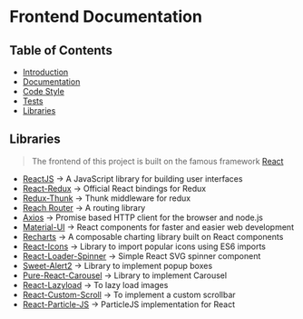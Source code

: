 # Frontend Documentation

## Table of Contents

- [Introduction](#introduction)
- [Documentation](#documentation)
- [Code Style](#codestyle)
- [Tests](#tests)
- [Libraries](#library)

## Libraries

> The frontend of this project is built on the famous framework [ React](https://reactjs.org/)

- [ ReactJS](https://reactjs.org/) -> A JavaScript library for building user interfaces
- [ React-Redux](https://react-redux.js.org/) -> Official React bindings for Redux
- [ Redux-Thunk](https://github.com/reduxjs/redux-thunk) -> Thunk middleware for redux
- [ Reach Router](https://reach.tech/router/tutorial/01-intro) -> A routing library
- [ Axios](https://github.com/axios/axios) -> Promise based HTTP client for the browser and node.js
- [ Material-UI](https://material-ui.com/) -> React components for faster and easier web development
- [ Recharts](http://recharts.org/en-US/) -> A composable charting library built on React components
- [ React-Icons](https://react-icons.github.io/) -> Library to import popular icons using ES6 imports
- [ React-Loader-Spinner](https://mhnpd.github.io/react-loader-spinner/) -> Simple React SVG spinner component
- [ Sweet-Alert2](https://sweetalert2.github.io/) -> Library to implement popup boxes
- [ Pure-React-Carousel](https://express-labs.github.io/pure-react-carousel/) -> Library to implement Carousel
- [ React-Lazyload](https://reach.tech/router/tutorial/01-intro) -> To lazy load images
- [ React-Custom-Scroll](https://github.com/rommguy/react-custom-scroll) -> To implement a custom scrollbar
- [ React-Particle-JS](https://rpj.bembi.org/#simple) -> ParticleJS implementation for React
